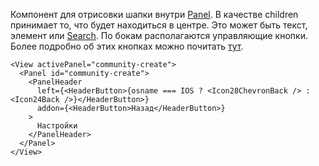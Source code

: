Компонент для отрисовки шапки внутри [Panel](#panel). В качестве children принимает то, что будет находиться в центре.
Это может быть текст, элемент или [Search](#search). По бокам располагаются управляющие кнопки. Более подробно об этих
кнопках можно почитать [тут](#headerbutton).

```
<View activePanel="community-create">
  <Panel id="community-create">
    <PanelHeader
      left={<HeaderButton>{osname === IOS ? <Icon28ChevronBack /> : <Icon24Back />}</HeaderButton>}
      addon={<HeaderButton>Назад</HeaderButton>}
    >
      Настройки
    </PanelHeader>
  </Panel>
</View>
```
